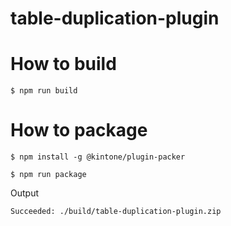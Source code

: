 table-duplication-plugin
====

# How to build
```console
$ npm run build
```

# How to package
```console
$ npm install -g @kintone/plugin-packer
```

```console
$ npm run package
```

Output
```
Succeeded: ./build/table-duplication-plugin.zip
```